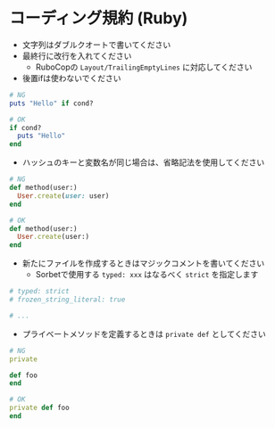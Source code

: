 # コーディング規約 (Ruby)

- 文字列はダブルクオートで書いてください
- 最終行に改行を入れてください
  - RuboCopの `Layout/TrailingEmptyLines` に対応してください
- 後置ifは使わないでください

```rb
# NG
puts "Hello" if cond?

# OK
if cond?
  puts "Hello"
end
```

- ハッシュのキーと変数名が同じ場合は、省略記法を使用してください

```rb
# NG
def method(user:)
  User.create(user: user)
end

# OK
def method(user:)
  User.create(user:)
end
```

- 新たにファイルを作成するときはマジックコメントを書いてください
  - Sorbetで使用する `typed: xxx` はなるべく `strict` を指定します

```rb
# typed: strict
# frozen_string_literal: true

# ...
```

- プライベートメソッドを定義するときは `private def` としてください

```rb
# NG
private

def foo
end

# OK
private def foo
end
```
